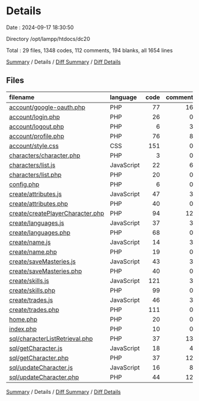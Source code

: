 # Details

Date : 2024-09-17 18:30:50

Directory /opt/lampp/htdocs/dc20

Total : 29 files,  1348 codes, 112 comments, 194 blanks, all 1654 lines

[Summary](results.md) / Details / [Diff Summary](diff.md) / [Diff Details](diff-details.md)

## Files
| filename | language | code | comment | blank | total |
| :--- | :--- | ---: | ---: | ---: | ---: |
| [account/google-oauth.php](/account/google-oauth.php) | PHP | 77 | 16 | 0 | 93 |
| [account/login.php](/account/login.php) | PHP | 26 | 0 | 6 | 32 |
| [account/logout.php](/account/logout.php) | PHP | 6 | 3 | 0 | 9 |
| [account/profile.php](/account/profile.php) | PHP | 76 | 8 | 10 | 94 |
| [account/style.css](/account/style.css) | CSS | 151 | 0 | 1 | 152 |
| [characters/character.php](/characters/character.php) | PHP | 3 | 0 | 2 | 5 |
| [characters/list.js](/characters/list.js) | JavaScript | 22 | 6 | 9 | 37 |
| [characters/list.php](/characters/list.php) | PHP | 20 | 0 | 3 | 23 |
| [config.php](/config.php) | PHP | 6 | 0 | 1 | 7 |
| [create/attributes.js](/create/attributes.js) | JavaScript | 47 | 3 | 8 | 58 |
| [create/attributes.php](/create/attributes.php) | PHP | 40 | 0 | 3 | 43 |
| [create/createPlayerCharacter.php](/create/createPlayerCharacter.php) | PHP | 94 | 12 | 15 | 121 |
| [create/languages.js](/create/languages.js) | JavaScript | 37 | 3 | 17 | 57 |
| [create/languages.php](/create/languages.php) | PHP | 68 | 0 | 5 | 73 |
| [create/name.js](/create/name.js) | JavaScript | 14 | 3 | 3 | 20 |
| [create/name.php](/create/name.php) | PHP | 19 | 0 | 1 | 20 |
| [create/saveMasteries.js](/create/saveMasteries.js) | JavaScript | 43 | 3 | 9 | 55 |
| [create/saveMasteries.php](/create/saveMasteries.php) | PHP | 40 | 0 | 3 | 43 |
| [create/skills.js](/create/skills.js) | JavaScript | 121 | 3 | 15 | 139 |
| [create/skills.php](/create/skills.php) | PHP | 99 | 0 | 5 | 104 |
| [create/trades.js](/create/trades.js) | JavaScript | 46 | 3 | 15 | 64 |
| [create/trades.php](/create/trades.php) | PHP | 111 | 0 | 4 | 115 |
| [home.php](/home.php) | PHP | 20 | 0 | 1 | 21 |
| [index.php](/index.php) | PHP | 10 | 0 | 1 | 11 |
| [sql/characterListRetrieval.php](/sql/characterListRetrieval.php) | PHP | 37 | 13 | 13 | 63 |
| [sql/getCharacter.js](/sql/getCharacter.js) | JavaScript | 18 | 4 | 10 | 32 |
| [sql/getCharacter.php](/sql/getCharacter.php) | PHP | 37 | 12 | 13 | 62 |
| [sql/updateCharacter.js](/sql/updateCharacter.js) | JavaScript | 16 | 8 | 7 | 31 |
| [sql/updateCharacter.php](/sql/updateCharacter.php) | PHP | 44 | 12 | 14 | 70 |

[Summary](results.md) / Details / [Diff Summary](diff.md) / [Diff Details](diff-details.md)